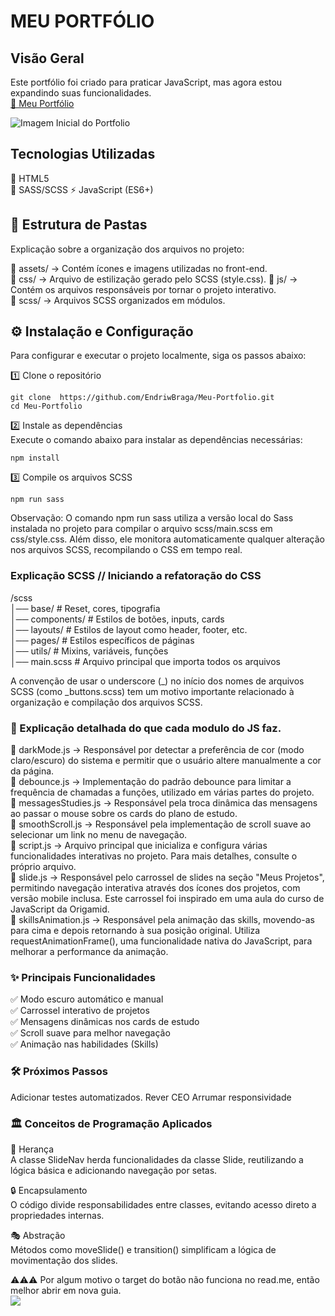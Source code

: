 # MEU PORTFÓLIO

## Visão Geral
Este portfólio foi criado para praticar JavaScript, mas agora estou expandindo suas funcionalidades.  
[🔗 Meu Portfólio](https://meu-portfolio-ten-blond.vercel.app/)

![Imagem Inicial do Portfolio](assets/img/imgPortfolio.png/)

## Tecnologias Utilizadas  
🔶 HTML5  
🎨 SASS/SCSS
⚡ JavaScript (ES6+)

## 📂 Estrutura de Pastas
Explicação sobre a organização dos arquivos no projeto:

📂 assets/ → Contém ícones e imagens utilizadas no front-end.  
📂 css/ → Arquivo de estilização gerado pelo SCSS (style.css). 
📂 js/ → Contém os arquivos responsáveis por tornar o projeto interativo.  
📂 scss/ → Arquivos SCSS organizados em módulos.

## ⚙️ Instalação e Configuração  

Para configurar e executar o projeto localmente, siga os passos abaixo:   

1️⃣ Clone o repositório  

```git clone  https://github.com/EndriwBraga/Meu-Portfolio.git ```  
``` cd Meu-Portfolio ```    

2️⃣ Instale as dependências    
Execute o comando abaixo para instalar as dependências necessárias:    

```npm install```   

3️⃣ Compile os arquivos SCSS    

```npm run sass```   

Observação: O comando npm run sass utiliza a versão local do Sass instalada no projeto para compilar o arquivo scss/main.scss em css/style.css. Além disso, ele monitora automaticamente qualquer alteração nos arquivos SCSS, recompilando o CSS em tempo real.  

### Explicação SCSS // Iniciando a refatoração do CSS

/scss  
│── base/          # Reset, cores, tipografia  
│── components/    # Estilos de botões, inputs, cards  
│── layouts/       # Estilos de layout como header, footer, etc.  
│── pages/         # Estilos específicos de páginas  
│── utils/         # Mixins, variáveis, funções  
│── main.scss      # Arquivo principal que importa todos os arquivos  

A convenção de usar o underscore (_) no início dos nomes de arquivos SCSS (como _buttons.scss) tem um motivo importante relacionado à organização e compilação 
dos arquivos SCSS.

### 📜 Explicação detalhada do que cada modulo do JS faz.  

📄 darkMode.js → Responsável por detectar a preferência de cor (modo claro/escuro) do sistema e permitir que o usuário altere manualmente a cor da página.  
📄 debounce.js → Implementação do padrão debounce para limitar a frequência de chamadas a funções, utilizado em várias partes do projeto.  
📄 messagesStudies.js → Responsável pela troca dinâmica das mensagens ao passar o mouse sobre os cards do plano de estudo.  
📄 smoothScroll.js → Responsável pela implementação de scroll suave ao selecionar um link no menu de navegação.  
📄 script.js → Arquivo principal que inicializa e configura várias funcionalidades interativas no projeto. Para mais detalhes, consulte o próprio arquivo.  
📄 slide.js → Responsável pelo carrossel de slides na seção "Meus Projetos", permitindo navegação interativa através dos ícones dos projetos, com versão mobile inclusa. Este carrossel foi inspirado em uma aula do curso de JavaScript da Origamid.  
📄 skillsAnimation.js → Responsável pela animação das skills, movendo-as para cima e depois retornando à sua posição original. Utiliza requestAnimationFrame(), uma funcionalidade nativa do JavaScript, para melhorar a performance da animação.  

### ✨ Principais Funcionalidades   
✅ Modo escuro automático e manual     
✅ Carrossel interativo de projetos    
✅ Mensagens dinâmicas nos cards de estudo  
✅ Scroll suave para melhor navegação  
✅ Animação nas habilidades (Skills)  

### 🛠️ Próximos Passos

Adicionar testes automatizados.
Rever CEO
Arrumar responsividade

### 🏛️ Conceitos de Programação Aplicados

🔄 Herança  
A classe SlideNav herda funcionalidades da classe Slide, reutilizando a lógica básica e adicionando navegação por setas.   

🔒 Encapsulamento  
O código divide responsabilidades entre classes, evitando acesso direto a propriedades internas.  

🎭 Abstração  
Métodos como moveSlide() e transition() simplificam a lógica de movimentação dos slides.   

⚠️⚠️⚠️ Por algum motivo o target do botão não funciona no read.me, então melhor abrir em nova guia.  
<a href="https://meu-portfolio-ten-blond.vercel.app/" target="_blank" rel="noopener noreferrer">
    <img src="https://img.shields.io/badge/Acessar%20Portfólio-28a745?style=for-the-badge&logo=github&logoColor=white">
</a>
